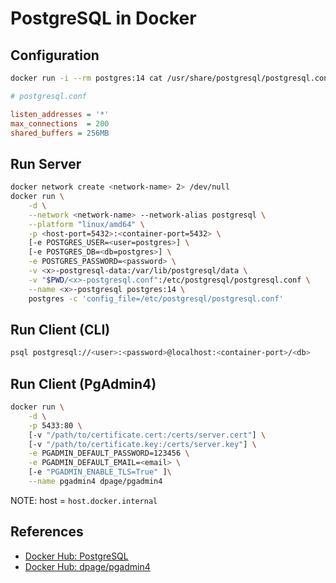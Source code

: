 # PostgreSQL in Docker

## Configuration

```bash
docker run -i --rm postgres:14 cat /usr/share/postgresql/postgresql.conf.sample > postgresql.conf
```

```ini
# postgresql.conf

listen_addresses = '*'
max_connections  = 200
shared_buffers = 256MB
```

## Run Server

```bash
docker network create <network-name> 2> /dev/null
docker run \
    -d \
    --network <network-name> --network-alias postgresql \
    --platform "linux/amd64" \
    -p <host-port=5432>:<container-port=5432> \
    [-e POSTGRES_USER=<user=postgres>] \
    [-e POSTGRES_DB=<db=postgres>] \
    -e POSTGRES_PASSWORD=<password> \
    -v <x>-postgresql-data:/var/lib/postgresql/data \
    -v "$PWD/<x>-postgresql.conf":/etc/postgresql/postgresql.conf \
    --name <x>-postgresql postgres:14 \
    postgres -c 'config_file=/etc/postgresql/postgresql.conf'
```

## Run Client (CLI)

```bash
psql postgresql://<user>:<password>@localhost:<container-port>/<db>
```

## Run Client (PgAdmin4)

```bash
docker run \
    -d \
    -p 5433:80 \
    [-v "/path/to/certificate.cert:/certs/server.cert"] \
    [-v "/path/to/certificate.key:/certs/server.key"] \
    -e PGADMIN_DEFAULT_PASSWORD=123456 \
    -e PGADMIN_DEFAULT_EMAIL=<email> \
    [-e "PGADMIN_ENABLE_TLS=True" ]\
    --name pgadmin4 dpage/pgadmin4
```

NOTE: host = `host.docker.internal`

## References

- [Docker Hub: PostgreSQL](https://hub.docker.com/_/postgres)
- [Docker Hub: dpage/pgadmin4](https://hub.docker.com/r/dpage/pgadmin4)
